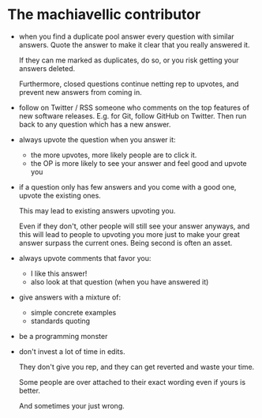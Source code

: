 # The machiavellic contributor

-   when you find a duplicate pool answer every question with similar answers. Quote the answer to make it clear that you really answered it.

    If they can me marked as duplicates, do so, or you risk getting your answers deleted.

    Furthermore, closed questions continue netting rep to upvotes, and prevent new answers from coming in.

-   follow on Twitter / RSS someone who comments on the top features of new software releases. E.g. for Git, follow GitHub on Twitter. Then run back to any question which has a new answer.

-   always upvote the question when you answer it:

    - the more upvotes, more likely people are to click it.
    - the OP is more likely to see your answer and feel good and upvote you

-   if a question only has few answers and you come with a good one, upvote the existing ones.

    This may lead to existing answers upvoting you.

    Even if they don't, other people will still see your answer anyways, and this will lead to people to upvoting you more just to make your great answer surpass the current ones. Being second is often an asset.

-   always upvote comments that favor you:

    - I like this answer!
    - also look at that question (when you have answered it)

-   give answers with a mixture of:

    - simple concrete examples
    - standards quoting

-   be a programming monster

-   don't invest a lot of time in edits.

    They don't give you rep, and they can get reverted and waste your time.

    Some people are over attached to their exact wording even if yours is better.

    And sometimes your just wrong.

